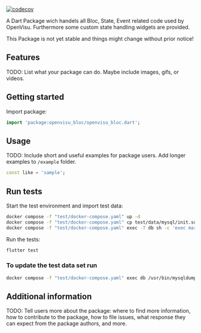 <!-- 
This README describes the package. If you publish this package to pub.dev,
this README's contents appear on the landing page for your package.

For information about how to write a good package README, see the guide for
[writing package pages](https://dart.dev/guides/libraries/writing-package-pages). 

For general information about developing packages, see the Dart guide for
[creating packages](https://dart.dev/guides/libraries/create-library-packages)
and the Flutter guide for
[developing packages and plugins](https://flutter.dev/developing-packages). 
-->

[![codecov](https://codecov.io/gh/OpenVisu/openvisu_bloc/branch/main/graph/badge.svg?token=FZH5WMDI0Y)](https://codecov.io/gh/OpenVisu/openvisu_bloc)


A Dart Package wich handels all Bloc, State, Event related code used by OpenVisu. Furthermore some custom state handling widgets are provided.

This Package is not yet stable and things might change without prior notice!

## Features

TODO: List what your package can do. Maybe include images, gifs, or videos.

## Getting started

Import package:
```dart
import 'package:openvisu_bloc/openvisu_bloc.dart';
```

## Usage

TODO: Include short and useful examples for package users. Add longer examples
to `/example` folder. 

```dart
const like = 'sample';
```

## Run tests

Start the test environment and import test data:
```bash
docker compose -f "test/docker-compose.yaml" up -d
docker compose -f "test/docker-compose.yaml" cp test/data/mysql/init.sql db:/init.sql
docker compose -f "test/docker-compose.yaml" exec -T db sh -c 'exec mariadb -u root --password=yi5S7LHWONx0qWhd openvisu ' < test/data/mysql/init.sql
```

Run the tests:
```bash
flutter test
```

### To update the test data set run 
```bash
docker compose -f "test/docker-compose.yaml" exec db /usr/bin/mysqldump -u root --password=yi5S7LHWONx0qWhd openvisu > test/data/mysql/init.sql
```

## Additional information

TODO: Tell users more about the package: where to find more information, how to 
contribute to the package, how to file issues, what response they can expect 
from the package authors, and more.
